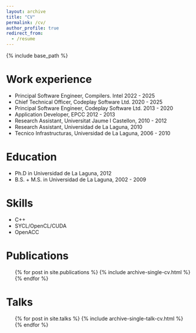 ```yaml
---
layout: archive
title: "CV"
permalink: /cv/
author_profile: true
redirect_from:
  - /resume
---
```


{% include base_path %}

Work experience
======

* Principal Software Engineer, Compilers. Intel 2022 - 2025
* Chief Technical Officer, Codeplay Software Ltd. 2020 - 2025
* Principal Software Engineer, Codeplay Software Ltd. 2013 - 2020
* Application Developer, EPCC 2012 - 2013
* Research Assistant, Universitat Jaume I Castellon, 2010 - 2012
* Research Assistant, Universidad de La Laguna, 2010
* Tecnico Infrastructuras, Universidad de La Laguna, 2006 - 2010

Education
======
* Ph.D in Universidad de La Laguna, 2012
* B.S. + M.S. in Universidad de La Laguna, 2002 - 2009
  
Skills
======
* C++
* SYCL/OpenCL/CUDA
* OpenACC

Publications
======
  <ul>{% for post in site.publications %}
    {% include archive-single-cv.html %}
  {% endfor %}</ul>
  
Talks
======
  <ul>{% for post in site.talks %}
    {% include archive-single-talk-cv.html %}
  {% endfor %}</ul>
  
  